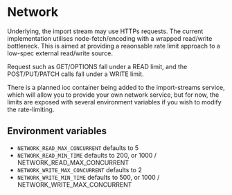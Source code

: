 # Network

Underlying, the import stream may use HTTPs requests. The current implementation utilises node-fetch/encoding with a wrapped read/write bottleneck. This is aimed at providing a reaonsable rate limit approach to a low-spec external read/write source.

Request such as GET/OPTIONS fall under a READ limit, and the POST/PUT/PATCH calls fall under a WRITE limit.

There is a planned ioc container being added to the import-streams service, which will allow you to provide your own network service, but for now, the limits are exposed with several environment variables if you wish to modify the rate-limiting.

## Environment variables

- `NETWORK_READ_MAX_CONCURRENT` defaults to 5
- `NETWORK_READ_MIN_TIME` defaults to 200, or 1000 / NETWORK_READ_MAX_CONCURRENT
- `NETWORK_WRITE_MAX_CONCURRENT` defaults to 2
- `NETWORK_WRITE_MIN_TIME` defaults to 500, or 1000 / NETWORK_WRITE_MAX_CONCURRENT
